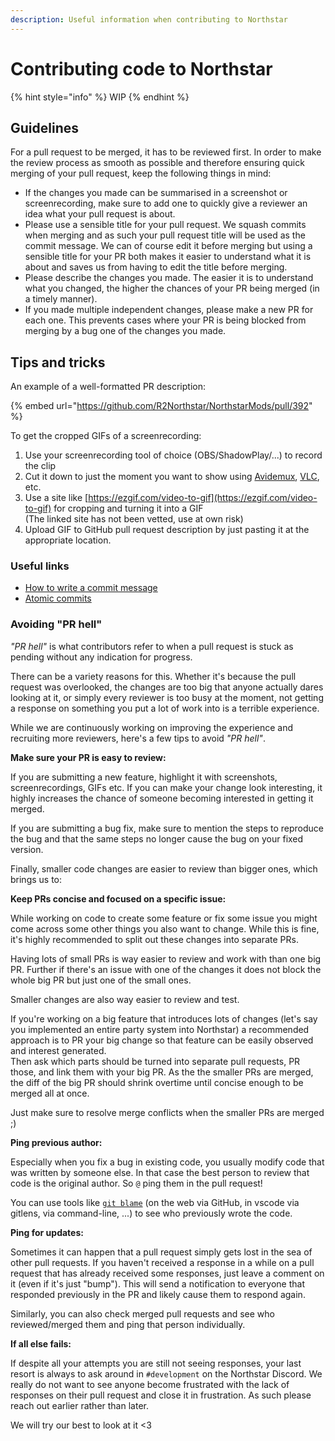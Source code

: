 ```yaml
---
description: Useful information when contributing to Northstar
---
```


# Contributing code to Northstar

{% hint style="info" %}
WIP
{% endhint %}

## Guidelines

For a pull request to be merged, it has to be reviewed first. In order to make the review process as smooth as possible and therefore ensuring quick merging of your pull request, keep the following things in mind:

- If the changes you made can be summarised in a screenshot or screenrecording, make sure to add one to quickly give a reviewer an idea what your pull request is about.
- Please use a sensible title for your pull request. We squash commits when merging and as such your pull request title will be used as the commit message. We can of course edit it before merging but using a sensible title for your PR both makes it easier to understand what it is about and saves us from having to edit the title before merging.
- Please describe the changes you made. The easier it is to understand what you changed, the higher the chances of your PR being merged (in a timely manner).
- If you made multiple independent changes, please make a new PR for each one. This prevents cases where your PR is being blocked from merging by a bug one of the changes you made.

## Tips and tricks

An example of a well-formatted PR description:

{% embed url="https://github.com/R2Northstar/NorthstarMods/pull/392" %}

To get the cropped GIFs of a screenrecording:

1. Use your screenrecording tool of choice (OBS/ShadowPlay/...) to record the clip
2. Cut it down to just the moment you want to show using [Avidemux](http://www.avidemux.org/), [VLC](https://www.videolan.org/vlc/), etc.
3. Use a site like [https://ezgif.com/video-to-gif](https://ezgif.com/video-to-gif) for cropping and turning it into a GIF \
   (The linked site has not been vetted, use at own risk)
4. Upload GIF to GitHub pull request description by just pasting it at the appropriate location.

### Useful links

- [How to write a commit message](https://cbea.ms/git-commit/)
- [Atomic commits](https://www.freshconsulting.com/insights/blog/atomic-commits/)


### Avoiding "PR hell"

_"PR hell"_ is what contributors refer to when a pull request is stuck as pending without any indication for progress.

There can be a variety reasons for this. Whether it's because the pull request was overlooked, the changes are too big that anyone actually dares looking at it, or simply every reviewer is too busy at the moment, not getting a response on something you put a lot of work into is a terrible experience.

While we are continuously working on improving the experience and recruiting more reviewers, here's a few tips to avoid _"PR hell"_.

**Make sure your PR is easy to review:**

If you are submitting a new feature, highlight it with screenshots, screenrecordings, GIFs etc. If you can make your change look interesting, it highly increases the chance of someone becoming interested in getting it merged.

If you are submitting a bug fix, make sure to mention the steps to reproduce the bug and that the same steps no longer cause the bug on your fixed version.

Finally, smaller code changes are easier to review than bigger ones, which brings us to:

**Keep PRs concise and focused on a specific issue:**

While working on code to create some feature or fix some issue you might come across some other things you also want to change. While this is fine, it's highly recommended to split out these changes into separate PRs.

Having lots of small PRs is way easier to review and work with than one big PR. Further if there's an issue with one of the changes it does not block the whole big PR but just one of the small ones.

Smaller changes are also way easier to review and test.

If you're working on a big feature that introduces lots of changes (let's say you implemented an entire party system into Northstar) a recommended approach is to PR your big change so that feature can be easily observed and interest generated. \
Then ask which parts should be turned into separate pull requests, PR those, and link them with your big PR. As the the smaller PRs are merged, the diff of the big PR should shrink overtime until concise enough to be merged all at once.

Just make sure to resolve merge conflicts when the smaller PRs are merged ;)

**Ping previous author:**

Especially when you fix a bug in existing code, you usually modify code that was written by someone else. In that case the best person to review that code is the original author. So `@` ping them in the pull request!

You can use tools like [`git blame`](https://www.git-scm.com/docs/git-blame) (on the web via GitHub, in vscode via gitlens, via command-line, ...) to see who previously wrote the code.


**Ping for updates:**

Sometimes it can happen that a pull request simply gets lost in the sea of other pull requests. If you haven't received a response in a while on a pull request that has already received some responses, just leave a comment on it (even if it's just "bump"). This will send a notification to everyone that responded previously in the PR and likely cause them to respond again.

Similarly, you can also check merged pull requests and see who reviewed/merged them and ping that person individually.

**If all else fails:**

If despite all your attempts you are still not seeing responses, your last resort is always to ask around in `#development` on the Northstar Discord. We really do not want to see anyone become frustrated with the lack of responses on their pull request and close it in frustration. As such please reach out earlier rather than later.

We will try our best to look at it <3
